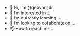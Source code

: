 - 👋 Hi, I’m @geovanads
- 👀 I’m interested in ...
- 🌱 I’m currently learning ...
- 💞️ I’m looking to collaborate on ...
- 📫 How to reach me ...

<!---
geovanads/geovanads is a ✨ special ✨ repository because its `README.md` (this file) appears on your GitHub profile.
You can click the Preview link to take a look at your changes.
--->

